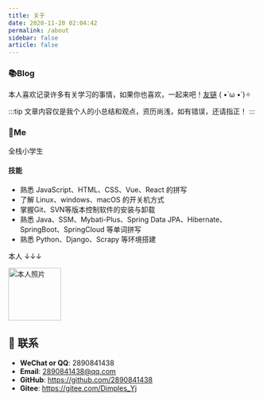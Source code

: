 ```yaml
---
title: 关于
date: 2020-11-20 02:04:42
permalink: /about
sidebar: false
article: false
---
```


### 📚Blog

本人喜欢记录许多有关学习的事情，如果你也喜欢，一起来吧！[友链](/friends/) ( •̀ ω •́ )✧

:::tip
文章内容仅是我个人的小总结和观点，资历尚浅，如有错误，还请指正！
:::

### 🐼Me

全栈小学生

#### 技能

- 熟悉 JavaScript、HTML、CSS、Vue、React 的拼写
- 了解 Linux、windows、macOS 的开关机方式
- 掌握Git、SVN等版本控制软件的安装与卸载
- 熟悉 Java、SSM、Mybati-Plus、Spring Data JPA、Hibernate、SpringBoot、SpringCloud 等单词拼写
- 熟悉 Python、Django、Scrapy 等环境搭建

本人 ↓↓↓

<img src='https://gitee.com/Dimples_Yj/my-img/raw/master/img/QQ%E5%9B%BE%E7%89%8720201025032558.jpg' alt='本人照片' style="width:106px;">

## :email: 联系

- **WeChat or QQ**: <a :href="qqUrl" class='qq'>2890841438</a>
- **Email**: <a href="mailto:2890841438@qq.com">2890841438@qq.com</a>
- **GitHub**: <https://github.com/2890841438>
- **Gitee**: <https://gitee.com/Dimples_Yj>

<!-- ## 前端学习
🎉🎉✨与我 <a :href="qqUrl">联系↑</a> 获取前端 [学习资源](https://github.com/xugaoyi/blog-gitalk-comment/wiki/Front-end-Study) -->

<script>
  export default {
    data(){
      return {
        qqUrl: 'tencent://message/?uin=2890841438&Site=&Menu=yes'
      }
    },
    mounted(){
      const flag =  navigator.userAgent.match(/(phone|pad|pod|iPhone|iPod|ios|iPad|Android|Mobile|BlackBerry|IEMobile|MQQBrowser|JUC|Fennec|wOSBrowser|BrowserNG|WebOS|Symbian|Windows Phone)/i);
      if(flag){
        this.qqUrl = 'mqqwpa://im/chat?chat_type=wpa&uin=2890841438&version=1&src_type=web&web_src=oicqzone.com'
      }
    }
  }
</script>
